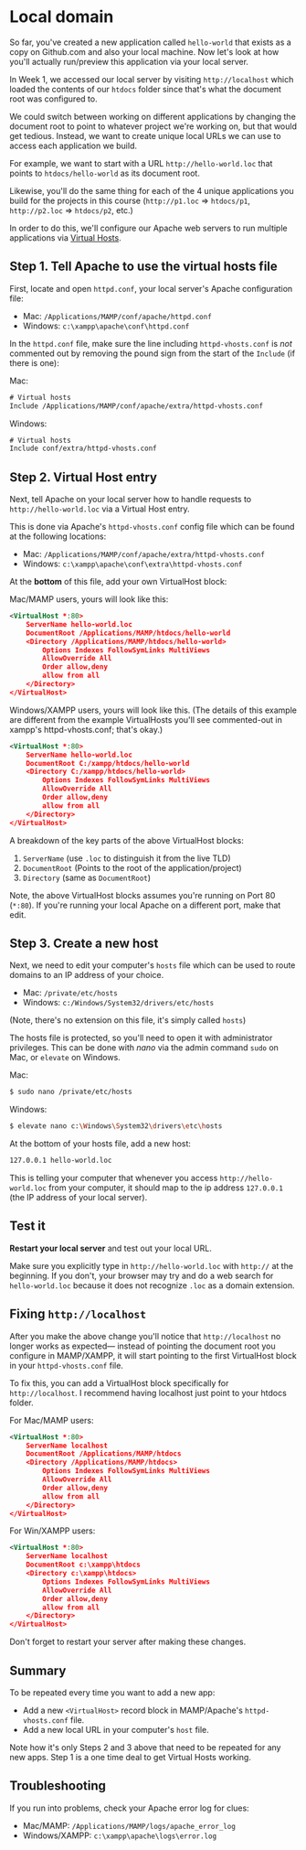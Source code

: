 # Local domain

So far, you've created a new application called `hello-world` that exists as a copy on Github.com and also your local machine. Now let's look at how you'll actually run/preview this application via your local server.

In Week 1, we accessed our local server by visiting `http://localhost` which loaded the contents of our `htdocs` folder since that's what the document root was configured to.

We could switch between working on different applications by changing the document root to point to whatever project we're working on, but that would get tedious. Instead, we want to create unique local URLs we can use to access each application we build.

For example, we want to start with a URL `http://hello-world.loc` that points to `htdocs/hello-world` as its document root.

Likewise, you'll do the same thing for each of the 4 unique applications you build for the projects in this course (`http://p1.loc` => `htdocs/p1`, `http://p2.loc` => `htdocs/p2`, etc.)

In order to do this, we'll configure our Apache web servers to run multiple applications via [Virtual Hosts](https://httpd.apache.org/docs/2.4/vhosts/). 


## Step 1. Tell Apache to use the virtual hosts file

First, locate and open `httpd.conf`, your local server's Apache configuration file:

* Mac: `/Applications/MAMP/conf/apache/httpd.conf`
* Windows: `c:\xampp\apache\conf\httpd.conf`

In the `httpd.conf` file, make sure the line including `httpd-vhosts.conf` is *not* commented out by removing the pound sign from the start of the `Include` (if there is one):

Mac:
```xml
# Virtual hosts
Include /Applications/MAMP/conf/apache/extra/httpd-vhosts.conf
```

Windows:
```xml
# Virtual hosts
Include conf/extra/httpd-vhosts.conf
```


## Step 2. Virtual Host entry

Next, tell Apache on your local server how to handle requests to `http://hello-world.loc` via a Virtual Host entry.

This is done via Apache's `httpd-vhosts.conf` config file which can be found at the following locations:

* Mac: `/Applications/MAMP/conf/apache/extra/httpd-vhosts.conf`
* Windows: `c:\xampp\apache\conf\extra\httpd-vhosts.conf`

At the __bottom__ of this file, add your own VirtualHost block:

Mac/MAMP users, yours will look like this:
```xml
<VirtualHost *:80>
    ServerName hello-world.loc
    DocumentRoot /Applications/MAMP/htdocs/hello-world
    <Directory /Applications/MAMP/htdocs/hello-world>
        Options Indexes FollowSymLinks MultiViews
        AllowOverride All
        Order allow,deny
        allow from all
    </Directory>
</VirtualHost>
```

Windows/XAMPP users, yours will look like this. (The details of this example are different from the example VirtualHosts you'll see commented-out in xampp's httpd-vhosts.conf; that's okay.)

```xml
<VirtualHost *:80>
    ServerName hello-world.loc
    DocumentRoot C:/xampp/htdocs/hello-world
    <Directory C:/xampp/htdocs/hello-world>
        Options Indexes FollowSymLinks MultiViews
        AllowOverride All
        Order allow,deny
        allow from all
    </Directory>
</VirtualHost>
```

A breakdown of the key parts of the above VirtualHost blocks:
1. `ServerName` (use `.loc` to distinguish it from the live TLD)
2. `DocumentRoot` (Points to the root of the application/project)
3. `Directory` (same as `DocumentRoot`)

Note, the above VirtualHost blocks assumes you're running on Port 80 (`*:80`). If you're running your local Apache on a different port, make that edit.


## Step 3. Create a new host

Next, we need to edit your computer's `hosts` file which can be used to route domains to an IP address of your choice.

* Mac: `/private/etc/hosts`
* Windows: `c:/Windows/System32/drivers/etc/hosts`

(Note, there's no extension on this file, it's simply called `hosts`)

The hosts file is protected, so you'll need to open it with administrator privileges. This can be done with *nano* via the admin command `sudo` on Mac, or `elevate` on Windows.

Mac:
```bash
$ sudo nano /private/etc/hosts
```

Windows:
```bash
$ elevate nano c:\Windows\System32\drivers\etc\hosts
```

At the bottom of your hosts file, add a new host:

```xml
127.0.0.1 hello-world.loc
```

This is telling your computer that whenever you access `http://hello-world.loc` from your computer, it should map to the ip address `127.0.0.1` (the IP address of your local server).




## Test it 
**Restart your local server** and test out your local URL.

Make sure you explicitly type in `http://hello-world.loc` with `http://` at the beginning. If you don't, your browser may try and do a web search for `hello-world.loc` because it does not recognize `.loc` as a domain extension.


## Fixing `http://localhost`
After you make the above change you'll notice that `http://localhost` no longer works as expected&mdash; instead of pointing the document root you configure in MAMP/XAMPP, it will start pointing to the first VirtualHost block in your `httpd-vhosts.conf` file.

To fix this, you can add a VirtualHost block specifically for `http://localhost`. I recommend having localhost just point to your htdocs folder.

For Mac/MAMP users:
```xml
<VirtualHost *:80>
    ServerName localhost
    DocumentRoot /Applications/MAMP/htdocs
    <Directory /Applications/MAMP/htdocs>
        Options Indexes FollowSymLinks MultiViews
        AllowOverride All
        Order allow,deny
        allow from all
    </Directory>
</VirtualHost>
```

For Win/XAMPP users:
```xml
<VirtualHost *:80>
    ServerName localhost
    DocumentRoot c:\xampp\htdocs
    <Directory c:\xampp\htdocs>
        Options Indexes FollowSymLinks MultiViews
        AllowOverride All
        Order allow,deny
        allow from all
    </Directory>
</VirtualHost>
```

Don't forget to restart your server after making these changes.


## Summary
To be repeated every time you want to add a new app:

+ Add a new `<VirtualHost>` record block in MAMP/Apache's `httpd-vhosts.conf` file.
+ Add a new local URL in your computer's `host` file.


Note how it's only Steps 2 and 3 above that need to be repeated for any new apps. Step 1 is a one time deal to get Virtual Hosts working.


## Troubleshooting
If you run into problems, check your Apache error log for clues:

+ Mac/MAMP: `/Applications/MAMP/logs/apache_error_log`
+ Windows/XAMPP: `c:\xampp\apache\logs\error.log`
